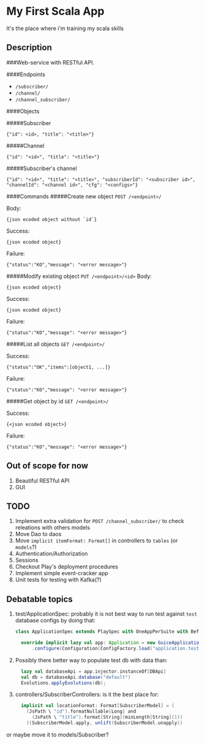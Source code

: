 My First Scala App
==================

It's the place where i'm training my scala skills

Description
-----------

###Web-service with RESTful API.

####Endpoints

* `/subscriber/`
* `/channel/`
* `/channel_subscriber/`

####Objects

#####Subscriber
```
{"id": <id>, "title": "<title>"}
```
#####Channel
```
{"id": "<id>", "title": "<title>"}
```
#####Subscriber's channel
```
{"id": "<id>", "title": "<title>", "subscriberId": "<subscriber id>", "channelId": "<channel id>", "cfg": "<configs>"}
```
####Commands
#####Create new object
`POST /<endpoint>/`

Body:
```
{json ecoded object without `id`}
```

Success:
```
{json ecoded object}
```
Failure:
```
{"status":"KO","message": "<error message>"}
```
#####Modify existing object
`PUT /<endpoint>/<id>`
Body:
```
{json ecoded object}
```

Success:
```
{json ecoded object}
```
Failure:
```
{"status":"KO","message": "<error message>"}
```
#####List all objects
`GET /<endpoint>/`

Success:
```
{"status":"OK","items":[object1, ...]}
```
Failure:
```
{"status":"KO","message": "<error message>"}
```
#####Get object by id
`GET /<endpoint>/`

Success:
```
{<json ecoded object>}
```
Failure:
```
{"status":"KO","message": "<error message>"}
```

Out of scope for now
--------------------
1. Beautiful RESTful API
2. GUI

TODO
----
1. Implement extra validation for `POST /channel_subscriber/` to check releations with others models
1. Move Dao to daos
1. Move `implicit itemFormat: Format[]` in controllers to `tables` (or `models`?)
1. Authentication/Authorization
1. Sessions
1. Checkout Play's deployment procedures
1. Implement simple event-cracker app
1. Unit tests for testing with Kafka(?)

Debatable topics
----------------
1. test/ApplicationSpec: probably it is not best way to run test against `test` database configs by doing that:
   
   ```scala
   class ApplicationSpec extends PlaySpec with OneAppPerSuite with BeforeAndAfterAll {
   
     override implicit lazy val app: Application = new GuiceApplicationBuilder()
         .configure(Configuration(ConfigFactory.load("application.test.conf"))).build()
   ```
2. Possibly there better way to populate test db with data than:
   
   ```scala
     lazy val databaseApi = app.injector.instanceOf[DBApi]
     val db = databaseApi.database("default")
     Evolutions.applyEvolutions(db);
   ```
3. controllers/SubscriberControllers: is it the best place for:
   
   ```scala
     implicit val locationFormat: Format[SubscriberModel] = (
       (JsPath \ "id").formatNullable[Long] and
         (JsPath \ "title").format[String](minLength[String](1))
       )(SubscriberModel.apply, unlift(SubscriberModel.unapply))
   ```
or maybe move it to models/Subscriber?
